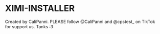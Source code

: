 # XIMI-INSTALLER
Created by CaliPanni.
PLEASE follow @CaliPanni and @cpstest_ on TikTok for support us. Tanks :3
